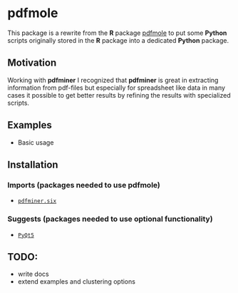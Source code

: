 # pdfmole

This package is a rewrite from the **R** package 
[pdfmole](https://github.com/FlorianSchwendinger/pdfmole)
to put some **Python** scripts originally stored in the **R** package into
a dedicated **Python** package.

## Motivation
Working with **pdfminer** I recognized that **pdfminer** is great in
extracting information from pdf-files but especially for spreadsheet like data 
in many cases it possible to get better results by refining the results
with specialized scripts.

## Examples
- Basic usage

## Installation
### Imports (packages needed to use pdfmole)
- [`pdfminer.six`](https://github.com/pdfminer/pdfminer.six)
### Suggests (packages needed to use optional functionality)
- [`PyQt5`](https://www.riverbankcomputing.com/software/pyqt/intro)

## TODO:
- write docs
- extend examples and clustering options

